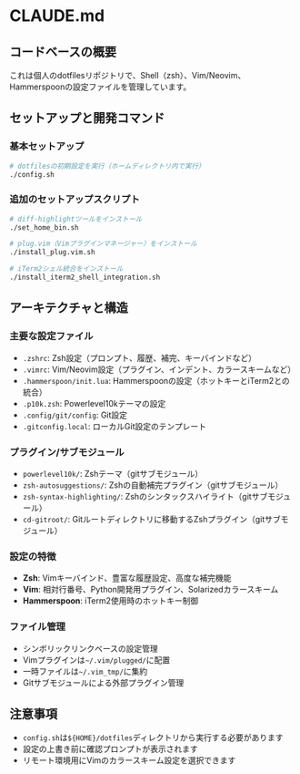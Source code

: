 # CLAUDE.md

## コードベースの概要

これは個人のdotfilesリポジトリで、Shell（zsh）、Vim/Neovim、Hammerspoonの設定ファイルを管理しています。

## セットアップと開発コマンド

### 基本セットアップ

```bash
# dotfilesの初期設定を実行（ホームディレクトリ内で実行）
./config.sh
```

### 追加のセットアップスクリプト

```bash
# diff-highlightツールをインストール
./set_home_bin.sh

# plug.vim（Vimプラグインマネージャー）をインストール
./install_plug.vim.sh

# iTerm2シェル統合をインストール
./install_iterm2_shell_integration.sh
```

## アーキテクチャと構造

### 主要な設定ファイル

- `.zshrc`: Zsh設定（プロンプト、履歴、補完、キーバインドなど）
- `.vimrc`: Vim/Neovim設定（プラグイン、インデント、カラースキームなど）
- `.hammerspoon/init.lua`: Hammerspoonの設定（ホットキーとiTerm2との統合）
- `.p10k.zsh`: Powerlevel10kテーマの設定
- `.config/git/config`: Git設定
- `.gitconfig.local`: ローカルGit設定のテンプレート

### プラグイン/サブモジュール

- `powerlevel10k/`: Zshテーマ（gitサブモジュール）
- `zsh-autosuggestions/`: Zshの自動補完プラグイン（gitサブモジュール）
- `zsh-syntax-highlighting/`: Zshのシンタックスハイライト（gitサブモジュール）
- `cd-gitroot/`: Gitルートディレクトリに移動するZshプラグイン（gitサブモジュール）

### 設定の特徴

- **Zsh**: Vimキーバインド、豊富な履歴設定、高度な補完機能
- **Vim**: 相対行番号、Python開発用プラグイン、Solarizedカラースキーム
- **Hammerspoon**: iTerm2使用時のホットキー制御

### ファイル管理

- シンボリックリンクベースの設定管理
- Vimプラグインは`~/.vim/plugged/`に配置
- 一時ファイルは`~/.vim_tmp/`に集約
- Gitサブモジュールによる外部プラグイン管理

## 注意事項

- `config.sh`は`${HOME}/dotfiles`ディレクトリから実行する必要があります
- 設定の上書き前に確認プロンプトが表示されます
- リモート環境用にVimのカラースキーム設定を選択できます

